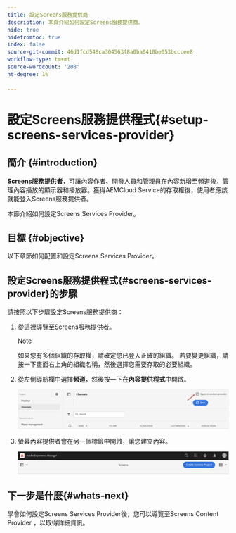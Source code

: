 ```yaml
---
title: 設定Screens服務提供商
description: 本頁介紹如何設定Screens服務提供商。
hide: true
hidefromtoc: true
index: false
source-git-commit: 46d1fcd548ca304563f8a0ba0410be053bcccee8
workflow-type: tm+mt
source-wordcount: '208'
ht-degree: 1%

---
```



# 設定Screens服務提供程式{#setup-screens-services-provider}

## 簡介 {#introduction}

**Screens服務提供者**，可讓內容作者、開發人員和管理員在內容新增至頻道後，管理內容播放的顯示器和播放器。獲得AEMCloud Service的存取權後，使用者應該就能登入Screens服務提供者。

本節介紹如何設定Screens Services Provider。


## 目標 {#objective}

以下章節如何配置和設定Screens Services Provider。

## 設定Screens服務提供程式{#screens-services-provider}的步驟

請按照以下步驟設定Screens服務提供商：

1. 從[這裡](https://experience.adobe.com/screens)導覽至Screens服務提供者。

   >[!NOTE]
   >如果您有多個組織的存取權，請確定您已登入正確的組織。 若要變更組織，請按一下畫面右上角的組織名稱，然後選擇您需要存取的必要組織。

1. 從左側導航欄中選擇&#x200B;**頻道**，然後按一下&#x200B;**在內容提供程式**&#x200B;中開啟。

   ![影像](/help/screens-cloud/assets/configure/configure-screens1.png)

1. 螢幕內容提供者會在另一個標籤中開啟，讓您建立內容。

   ![影像](/help/screens-cloud/assets/configure/configure-screens2.png)

## 下一步是什麼{#whats-next}

學會如何設定Screens Services Provider後，您可以導覽至Screens Content Provider ，以取得詳細資訊。

